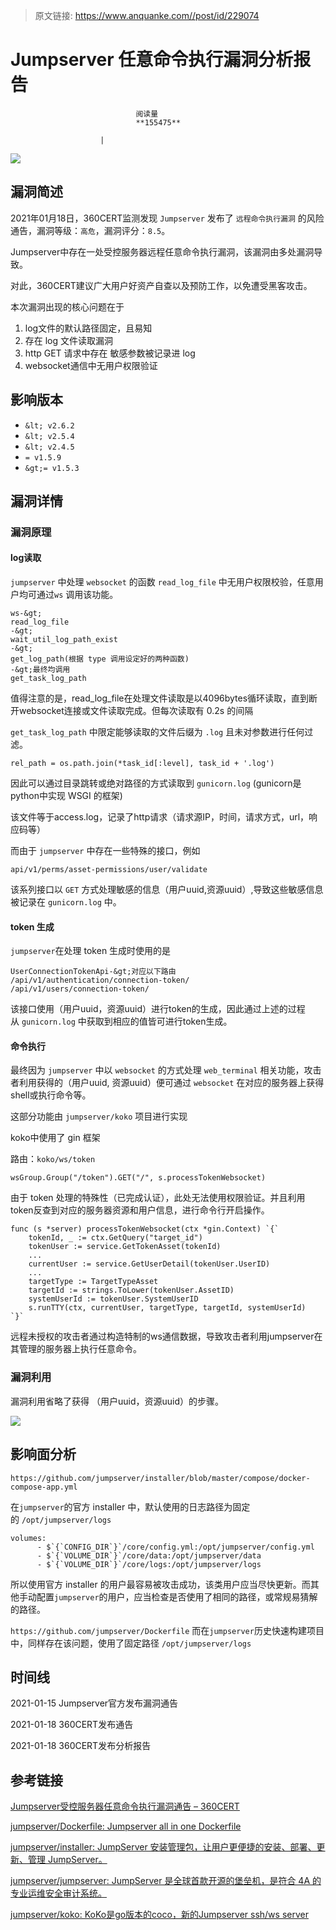 > 原文链接: https://www.anquanke.com//post/id/229074 


# Jumpserver 任意命令执行漏洞分析报告


                                阅读量   
                                **155475**
                            
                        |
                        
                                                                                    



[![](https://p0.ssl.qhimg.com/t01fc80652fb181a2a1.png)](https://p0.ssl.qhimg.com/t01fc80652fb181a2a1.png)



## 漏洞简述

2021年01月18日，360CERT监测发现 `Jumpserver` 发布了 `远程命令执行漏洞` 的风险通告，漏洞等级：`高危`，漏洞评分：`8.5`。

Jumpserver中存在一处受控服务器远程任意命令执行漏洞，该漏洞由多处漏洞导致。

对此，360CERT建议广大用户好资产自查以及预防工作，以免遭受黑客攻击。

本次漏洞出现的核心问题在于
1. log文件的默认路径固定，且易知
1. 存在 log 文件读取漏洞
1. http GET 请求中存在 敏感参数被记录进 log
1. websocket通信中无用户权限验证


## 影响版本
- `&lt; v2.6.2`
- `&lt; v2.5.4`
- `&lt; v2.4.5`
- `= v1.5.9`
- `&gt;= v1.5.3`


## 漏洞详情

### 漏洞原理

#### log读取

`jumpserver` 中处理 `websocket` 的函数 `read_log_file` 中无用户权限校验，任意用户均可通过`ws` 调用该功能。

```
ws-&gt;
read_log_file
-&gt;
wait_util_log_path_exist
-&gt;
get_log_path(根据 type 调用设定好的两种函数)
-&gt;最终均调用
get_task_log_path
```

值得注意的是，read_log_file在处理文件读取是以4096bytes循环读取，直到断开websocket连接或文件读取完成。但每次读取有 0.2s 的间隔

`get_task_log_path` 中限定能够读取的文件后缀为 `.log` 且未对参数进行任何过滤。

```
rel_path = os.path.join(*task_id[:level], task_id + '.log')
```

因此可以通过目录跳转或绝对路径的方式读取到 `gunicorn.log` (gunicorn是python中实现 WSGI 的框架)

该文件等于access.log，记录了http请求（请求源IP，时间，请求方式，url，响应码等）

而由于 `jumpserver` 中存在一些特殊的接口，例如

```
api/v1/perms/asset-permissions/user/validate
```

该系列接口以 `GET` 方式处理敏感的信息（用户uuid,资源uuid）,导致这些敏感信息被记录在 `gunicorn.log` 中。

#### token 生成

`jumpserver`在处理 token 生成时使用的是

```
UserConnectionTokenApi-&gt;对应以下路由
/api/v1/authentication/connection-token/
/api/v1/users/connection-token/
```

该接口使用（用户uuid，资源uuid）进行token的生成，因此通过上述的过程从 `gunicorn.log` 中获取到相应的值皆可进行token生成。

#### 命令执行

最终因为 `jumpserver` 中以 `websocket` 的方式处理 `web_terminal` 相关功能，攻击者利用获得的（用户uuid, 资源uuid）便可通过 `websocket` 在对应的服务器上获得shell或执行命令等。

这部分功能由 `jumpserver/koko` 项目进行实现

koko中使用了 gin 框架

路由：`koko/ws/token`

```
wsGroup.Group("/token").GET("/", s.processTokenWebsocket)
```

由于 token 处理的特殊性（已完成认证），此处无法使用权限验证。并且利用token反查到对应的服务器资源和用户信息，进行命令行开启操作。

```
func (s *server) processTokenWebsocket(ctx *gin.Context) `{`
    tokenId, _ := ctx.GetQuery("target_id")
    tokenUser := service.GetTokenAsset(tokenId)
    ...
    currentUser := service.GetUserDetail(tokenUser.UserID)
    ...
    targetType := TargetTypeAsset
    targetId := strings.ToLower(tokenUser.AssetID)
    systemUserId := tokenUser.SystemUserID
    s.runTTY(ctx, currentUser, targetType, targetId, systemUserId)
`}`
```

远程未授权的攻击者通过构造特制的ws通信数据，导致攻击者利用jumpserver在其管理的服务器上执行任意命令。

### 漏洞利用

漏洞利用省略了获得 （用户uuid，资源uuid）的步骤。

[![](https://p403.ssl.qhimgs4.com/t01758761f032e1d4c3.png)](https://p403.ssl.qhimgs4.com/t01758761f032e1d4c3.png)



## 影响面分析

`https://github.com/jumpserver/installer/blob/master/compose/docker-compose-app.yml`

在`jumpserver`的官方 installer 中，默认使用的日志路径为固定的 `/opt/jumpserver/logs`

```
volumes:
      - $`{`CONFIG_DIR`}`/core/config.yml:/opt/jumpserver/config.yml
      - $`{`VOLUME_DIR`}`/core/data:/opt/jumpserver/data
      - $`{`VOLUME_DIR`}`/core/logs:/opt/jumpserver/logs
```

所以使用官方 installer 的用户最容易被攻击成功，该类用户应当尽快更新。而其他手动配置`jumpserver`的用户，应当检查是否使用了相同的路径，或常规易猜解的路径。

`https://github.com/jumpserver/Dockerfile` 而在`jumpserver`历史快速构建项目中，同样存在该问题，使用了固定路径 `/opt/jumpserver/logs`



## 时间线

2021-01-15 Jumpserver官方发布漏洞通告

2021-01-18 360CERT发布通告

2021-01-18 360CERT发布分析报告



## 参考链接

[Jumpserver受控服务器任意命令执行漏洞通告 – 360CERT](https://cert.360.cn/warning/detail?id=4f68e2896d6ac9ce8d5254c9060c8d3a)

[jumpserver/Dockerfile: Jumpserver all in one Dockerfile](https://github.com/jumpserver/Dockerfile)

[jumpserver/installer: JumpServer 安装管理包，让用户更便捷的安装、部署、更新、管理 JumpServer。](https://github.com/jumpserver/installer)

[jumpserver/jumpserver: JumpServer 是全球首款开源的堡垒机，是符合 4A 的专业运维安全审计系统。](https://github.com/jumpserver/jumpserver/tree/master)

[jumpserver/koko: KoKo是go版本的coco，新的Jumpserver ssh/ws server](https://github.com/jumpserver/koko)
